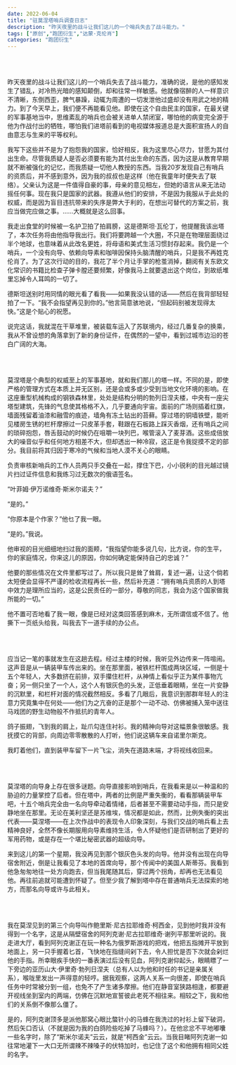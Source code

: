 ```yaml
---
date: 2022-06-04
title: "驻莫涅塔哨兵调查日志"
description: "昨天夜里的战斗让我们这儿的一个哨兵失去了战斗能力。"
tags: ["原创","跑团衍生","达蒙·克伦肖"]
categories: "跑团衍生"
---
```


<br/><br/>

昨天夜里的战斗让我们这儿的一个哨兵失去了战斗能力，准确的说，是他的感知发生了错乱，对冷热光暗的感知颠倒，却和往常一样敏感。他就像宿醉的人一样意识不清晰，东倒西歪，脾气暴躁，动辄为周遭的一切发泄他过盛却没有用武之地的精力。到了今天早上，我们便不再能看见他。即使在这个自由民主的国家，在最关键的军事基地当中，思维紊乱的哨兵也会被关进单人禁闭室，哪怕他的病变完全源于他为作战付出的牺牲，哪怕我们进塔前看到的电视媒体报道总是大面积宣扬人的自由意志与生来的平等权利。

我写下这些并不是为了抱怨我的国家，恰好相反，我为这里尽心尽力，甘愿为其付出生命。尽管我质疑人是否必须要有能为其付出生命的东西，因为这是从教育早期就不断被强化的记忆，而我质疑一切他人教授的东西。当我20岁发现自己有哨兵的资质后，并不感到意外，因为我的叔叔也是这样（他在我童年时便失去了联络）。父亲认为这是一件值得自豪的事，母亲的意见相左，但她的语言从来无法动摇任何事。现在我只是国家的武器。我遵从他们的安排，不是因为我服从于此处的权威，而是因为盲目违抗带来的失序是弊大于利的，在想出可替代的方案之前，我应当做完应做之事。……大概就是这么回事。

我走出食堂的时候被一名护卫拍了拍肩膀，这是德斯坦·瓦伦丁，他提醒我该出塔了，本次任务将由他指导我出行。我们将要跨越一个大圈，不只是在物理层面绕过半个地球，也意味着从此改名更姓，将母语和美式生活习惯封存起来。我仍是一个哨兵，一个没有向导、依赖向导素和咖啡因保持头脑清醒的哨兵，只是我不再姓克伦肖了。为了这次行动的目的，我花了半个月让手掌的枪茧消掉，翻阅有关东欧文化常识的书籍比检查子弹卡膛还要频繁，好像我马上就要退出这个岗位，到故纸堆里忘掉令人耳鸣的一切了。

德斯坦送别时用同情的眼光看了看我——如果我没认错的话——然后在我背部轻轻拍了一下。“我不会指望再见到你的。”他言简意骇地说，“但起码别被发现得太快。”这是个贴心的祝愿。

说完这话，我就混在干草堆里，被装载车运入了苏联境内，经过几番复杂的换乘，我从不曾设想的角落拿到了新的身份证件，在偶然的一望中，看到过城市边沿的苍白广阔的大海。

<br/><br/>

莫涅塔是个典型的权威至上的军事基地，就和我们那儿的塔一样。不同的是，即使严格的管理方式在本质上并无区别，还是会或多或少受到当地文化环境的影响。在这座重型机械构成的钢铁森林里，处处是结构分明的勃列日涅夫楼，中央有一座尖塔型建筑，先锋的气息使其格格不入，几乎要通向宇宙。面前的广场则插着红旗，墙面残留着油漆和融雪的痕迹，墙角有冻土钻出的苔藓。穿过塔的铜墙铁壁，能听见楼房生锈的栏杆摩擦过一只皮革手套，鞋跟在石板路上踩灭香烟，还有哨兵之间的琐碎抱怨，唇舌鼓动的时候仍在咀嚼一块列巴，喉管滚入了麦芽酒。这些成倍放大的噪音似乎和任何地方相差不大，但却透出一种冷寂，这正是令我捉摸不定的部分。我目前将其归因于寒冷的气候和当地人漠不关心的眼睛。

负责审核新哨兵的工作人员两只手交叠在一起，撑住下巴，小小锐利的目光越过镜片扫过证件信息和我练习过无数次的俄语签名。

“叶菲姆·伊万诺维奇·斯米尔诺夫？”

“是的。”

“你原本是个作家？”他乜了我一眼。

“是的。”我说。

他审视的目光细细地扫过我的面颊，“我指望你能多说几句，比方说，你的生平，你的家庭情况，你来这儿的原因，你如何确定能保持自己的忠诚？”

他要的那些情况在文件里都写过了。所以我只是耸了耸肩，复述一遍，让这个倘若太短便会显得不严谨的检收流程再长一些，然后补充道：“拥有哨兵资质的人到塔中效力是理所应当的，这是公民责任的一部分，尊敬的同志，我会为这个国家做我所能的一切。”

他不置可否地看了我一眼，像是已经对这类回答感到麻木，无所谓信或不信了。他撕下一页纸头给我，叫我去下一道手续的办公点。

<br/><br/>

应当记一笔的事就发生在这趟去程。经过主楼的时候，我听见外边传来一阵喧闹。这声音是从一辆装甲车传出来的。坐在那里面，被铁栏杆围成两块区域，一侧是十五个年轻人，大多数挤在前排，双手攥住栏杆，从神情上看似乎正为某件事物亢奋；另一侧只坐了一个人，这个人有银灰色的头发，正低垂着眼睛，坐在一片安静的沉默里，和栏杆对面的情况截然相反。多看了几眼后，我意识到那群年轻人的注意力究竟集中在何处——他们为之亢奋的正是那个一动不动、仿佛被捕入笼中送往马戏团的野生动物般不作抵抗的青年人。

鸽子振翅，飞到我的肩上，趾爪勾连住衬衫。我的精神向导对这幅景象很敏感。我抚摸它的背部，向周边零零散散的人打听，他们说这辆车来自诺里尔斯克。

我盯着他们，直到装甲车留下一片飞尘，消失在道路末端，才将视线收回来。

<br/><br/>

莫涅塔的向导身上存在很多谜题。向导直接影响到哨兵，在我看来是以一种温和的胁迫的力量掌控了后者。但在塔中，两者的比例是严重失衡的，看看那辆装甲车吧，十五个哨兵完全由一名向导牵动着情绪，后者甚至不需要动动手指，而只是安静地坐在那里。无论在美利坚还是苏维埃，情况都是如此，然而，比例失衡的突出代表——莫涅塔——在上次作战中的表现令人印象深刻，与我们交战的哨兵看上去精神良好，全然不像长期服用向导素维持生活，令人怀疑他们是否研制出了更好的军用药物，或是存在一个堪比秘密武器的超级向导。

来到这儿的第一个星期，我没再见到那个银灰色头发的向导。他并没有出现在向导宿舍附近，倒是让我看见了本地的首席向导，那个传闻中的美国人斯蒂芬。我看到他急匆匆地往一处方向跑去，但当我尾随其后，穿过两个拐角，却再也无法看见他。再往前追就可能遭到怀疑了。但至少我了解到塔中存在普通哨兵无法探索的地方，而那名向导或许与此相关。

<br/><br/>

我在莫涅见到的第三个向导叫作鲍里斯·尼古拉耶维奇·柯西金，见到他时我并没有得到一个名字，这是从隔壁宿舍的阿列克谢·尼古拉耶维奇·谢列平那里听说的。我走进大厅，看到阿列克谢正在玩一种名为俄罗斯游戏的把戏，他把五指摊开平放到地面上，另一只手握着匕首，飞快地在指缝间剁下去，令人担忧是否下次就会剁烂他的手指。所幸眼疾手快的一番表演过后没有见血，阿列克谢仰起头，眼睛瞟了一下旁边的亚历山大·伊里奇·勃列日涅夫（总有人以为他和时任的书记是亲属关系），喉咙里发出一声得意的轻哼。据我观察，这两人关系一向很差，即使在哨兵任务中时常被分到一组，也免不了产生诸多摩擦。他们在静音室狭路相逢，都要避开视线坐到室内的两端，仿佛在沉默地宣誓彼此老死不相往来。相较之下，我和他们的关系倒不像那么僵了。

是的，阿列克谢顶多是派他那窝心眼比螫针小的马蜂在我洗过的衬衫上留下破洞，然后矢口否认（不就是因为我的白鸽险些吃掉了马蜂吗？）。在他忿忿不平地嘟囔一些名字时，除了“斯米尔诺夫”云云，就是“柯西金”云云。当我目睹阿列克谢一如往常地灌下一大口无所谓辣不辣嗓子的伏特加时，也记住了这个和他拥有相同父姓的名字。